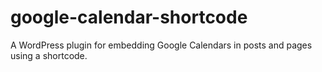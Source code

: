 # google-calendar-shortcode
A WordPress plugin for embedding Google Calendars in posts and pages using a shortcode.
